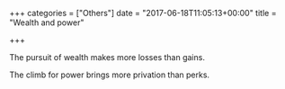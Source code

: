 +++
categories = ["Others"]
date = "2017-06-18T11:05:13+00:00"
title = "Wealth and power"

+++


The pursuit of wealth makes more losses than gains.

The climb for power brings more privation than perks.